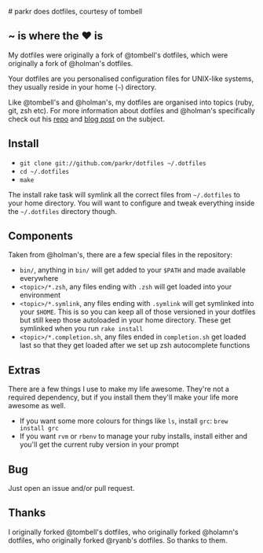 # parkr does dotfiles, courtesy of tombell

## ~ is where the ♥ is

My dotfiles were originally a fork of @tombell's dotfiles, which were originally
a fork of @holman's dotfiles.

Your dotfiles are you personalised configuration files for UNIX-like systems,
they usually reside in your home (`~`) directory.

Like @tombell's and @holman's, my dotfiles are organised into topics (ruby, git,
zsh etc). For more information about dotfiles and @holman's specifically check out his
[repo][holman-repo] and [blog post][holman-post] on the subject.

[holman-repo]: https://github.com/holman/dotfiles
[holman-post]: http://zachholman.com/2010/08/dotfiles-are-meant-to-be-forked/

## Install

* `git clone git://github.com/parkr/dotfiles ~/.dotfiles`
* `cd ~/.dotfiles`
* `make`

The install rake task will symlink all the correct files from `~/.dotfiles` to
your home directory. You will want to configure and tweak everything inside the
`~/.dotfiles` directory though.

## Components

Taken from @holman's, there are a few special files in the repository:

* `bin/`, anything in `bin/` will get added to your `$PATH` and made available
  everywhere
* `<topic>/*.zsh`, any files ending with `.zsh` will get loaded into your
  environment
* `<topic>/*.symlink`, any files ending with `.symlink` will get symlinked into
  your `$HOME`. This is so you can keep all of those versioned in your dotfiles
  but still keep those autoloaded in your home directory. These get symlinked
  when you run `rake install`
* `<topic>/*.completion.sh`, any files ended in `completion.sh` get loaded last
  so that they get loaded after we set up zsh autocomplete functions

## Extras

There are a few things I use to make my life awesome. They're not a required
dependency, but if you install them they'll make your life more awesome as
well.

* If you want some more colours for things like `ls`, install `grc`:
  `brew install grc`
* If you want `rvm` or `rbenv` to manage your ruby installs, install either and
  you'll get the current ruby version in your prompt

## Bug

Just open an issue and/or pull request.

## Thanks

I originally forked @tombell's dotfiles, who originally forked @holamn's dotfiles, who originally forked @ryanb's dotfiles.
So thanks to them.
